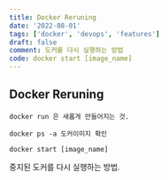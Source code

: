 ```yaml
---
title: Docker Reruning
date: '2022-08-01'
tags: ['docker', 'devops', 'features']
draft: false
comment: 도커를 다시 실행하는 방법
code: docker start [image_name]
---
```


## Docker Reruning

```docker
docker run 은 새롭게 만들어지는 것.

docker ps -a 도커이미지 확인

docker start [image_name]
```

중지된 도커를 다시 실행하는 방법.
